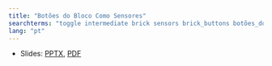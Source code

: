 ```yaml
---
title: "Botões do Bloco Como Sensores"
searchterms: "toggle intermediate brick sensors brick_buttons botões_do_bloco_como_sensores"
lang: "pt"
---
```

 <ul>
 <li class="ng-binding">Slides:
 <a href="ProgrammingLessons/intermediate/BrickButtons.pptx">PPTX</a>,
 <a href="ProgrammingLessons/intermediate/BrickButtons.pdf">PDF</a>
 </li>
 </ul>
